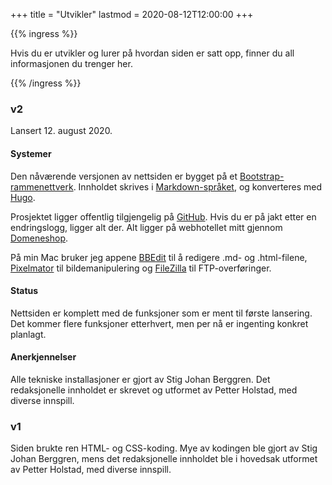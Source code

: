 +++
title = "Utvikler"
lastmod = 2020-08-12T12:00:00
+++

{{% ingress %}}

Hvis du er utvikler og lurer på hvordan siden er satt opp, finner du all informasjonen du trenger her.

{{% /ingress %}}

### v2

Lansert 12. august 2020.

#### Systemer

Den nåværende versjonen av nettsiden er bygget på et
[Bootstrap-rammenettverk](https://getbootstrap.com). Innholdet skrives i
[Markdown-språket](https://daringfireball.net/projects/markdown/syntax), og konverteres med
[Hugo](https://gohugo.io).

Prosjektet ligger offentlig tilgjengelig på [GitHub](https://github.com/Stigjb/pdog.no). Hvis du er
på jakt etter en endringslogg, ligger alt der. Alt ligger på webhotellet mitt gjennom
[Domeneshop](https://domene.shop).

På min Mac bruker jeg appene [BBEdit](https://www.barebones.com/products/bbedit/) til å redigere
.md- og .html-filene, [Pixelmator](https://www.pixelmator.com) til bildemanipulering og
[FileZilla](https://filezilla-project.org) til FTP-overføringer.

#### Status  

Nettsiden er komplett med de funksjoner som er ment til første lansering. Det kommer flere
funksjoner etterhvert, men per nå er ingenting konkret planlagt.

#### Anerkjennelser

Alle tekniske installasjoner er gjort av Stig Johan Berggren. Det redaksjonelle innholdet er
skrevet og utformet av Petter Holstad, med diverse innspill.

### v1

Siden brukte ren HTML- og CSS-koding. Mye av kodingen ble gjort av Stig Johan Berggren, mens det
redaksjonelle innholdet ble i hovedsak utformet av Petter Holstad, med diverse innspill.
